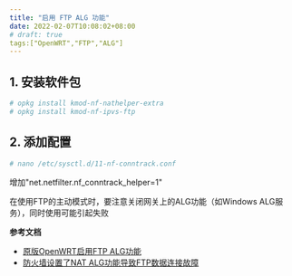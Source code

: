 ```yaml
---
title: "启用 FTP ALG 功能"
date: 2022-02-07T10:08:02+08:00
# draft: true
tags:["OpenWRT","FTP","ALG"]
---
```


## 1. 安装软件包
```bash
# opkg install kmod-nf-nathelper-extra
# opkg install kmod-nf-ipvs-ftp
```

## 2. 添加配置
```bash
# nano /etc/sysctl.d/11-nf-conntrack.conf
```

增加"net.netfilter.nf_conntrack_helper=1"

在使用FTP的主动模式时，要注意关闭网关上的ALG功能（如Windows ALG服务），同时使用可能引起失败

**参考文档**

- [原版OpenWRT启用FTP ALG功能](https://vnf.cc/2021/02/openwrt-ftp-alg/)
- [防火墙设置了NAT ALG功能导致FTP数据连接故障](https://blog.moper.net/2210.html)